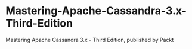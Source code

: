 # Mastering-Apache-Cassandra-3.x-Third-Edition
Mastering Apache Cassandra 3.x - Third Edition, published by Packt
